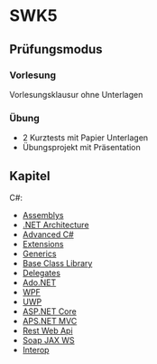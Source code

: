 # SWK5

## Prüfungsmodus

### Vorlesung

Vorlesungsklausur ohne Unterlagen

### Übung

* 2 Kurztests mit Papier Unterlagen
* Übungsprojekt mit Präsentation

## Kapitel
C#:  
* [Assemblys](chapters/1_assemblies.md)    
* [.NET Architecture](chapters/1_dot_net_architecture.md)  
* [Advanced C#](chapters/2_advanced_csharp.md)  
* [Extensions](chapters/2_extensions.md)  
* [Generics](chapters/2_generics.md)  
* [Base Class Library](chapters/3_baseclasslibrary.md)  
* [Delegates](chapters/5_delegates.md)  
* [Ado.NET](chapters/6_ado.net.md)  
* [WPF](chapters/7_wpf.md)  
* [UWP](chapters/8_uwp.md)  
* [ASP.NET Core](chapters/9_asp.net.core.md)  
* [APS.NET MVC](chapters/9_asp.net.mvc.md)  
* [Rest Web Api](chapters/10_rest.web.api.md)  
* [Soap JAX WS](chapters/10_soap.jax.ws.md)  
* [Interop](chapters/11_interoperabilität.md) 